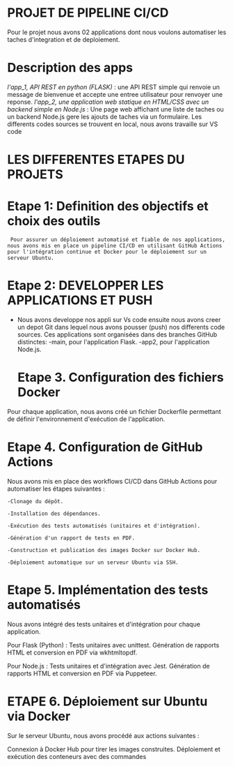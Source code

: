 # PROJET DE PIPELINE CI/CD 
Pour le projet nous avons 02 applications dont nous voulons automatiser les taches d'integration et de deploiement.

# Description des apps
  *l'app_1, API REST en python (FLASK)* : une API REST simple qui renvoie un message de bienvenue et accepte une entree utilisateur 
  pour renvoyer une reponse.
  *l'app_2, une application web statique en HTML/CSS avec un backend simple en Node.js* : Une page web affichant une liste de taches ou un backend Node.js 
  gere les ajouts de taches via un formulaire.
 Les differents codes sources se trouvent en local, nous avons travaille sur VS code 

 # LES DIFFERENTES ETAPES DU PROJETS 

   # Etape 1: Definition des objectifs et choix des outils 
     Pour assurer un déploiement automatisé et fiable de nos applications, nous avons mis en place un pipeline CI/CD en utilisant GitHub Actions pour l'intégration continue et Docker pour le déploiement sur un serveur Ubuntu.
   # Etape 2: DEVELOPPER LES APPLICATIONS ET PUSH
   
  * Nous avons developpe nos appli sur Vs code ensuite nous avons creer un depot Git dans lequel nous avons pousser (push) nos differents code sources. 
    Ces applications sont organisées dans des branches GitHub distinctes:
       -main, pour l'application Flask.
       -app2, pour l'application Node.js.

    # Etape 3. Configuration des fichiers Docker
  Pour chaque application, nous avons créé un fichier Dockerfile permettant de définir l'environnement d'exécution de l'application.

   # Etape 4. Configuration de GitHub Actions

  Nous avons mis en place des workflows CI/CD dans GitHub Actions pour automatiser les étapes suivantes :

    -Clonage du dépôt.

    -Installation des dépendances.

    -Exécution des tests automatisés (unitaires et d'intégration).

    -Génération d'un rapport de tests en PDF.

    -Construction et publication des images Docker sur Docker Hub.

    -Déploiement automatique sur un serveur Ubuntu via SSH.

  # Etape 5. Implémentation des tests automatisés

Nous avons intégré des tests unitaires et d'intégration pour chaque application.

Pour Flask (Python) : Tests unitaires avec unittest.
 Génération de rapports HTML et conversion en PDF via wkhtmltopdf.

Pour Node.js :
Tests unitaires et d'intégration avec Jest.
Génération de rapports HTML et conversion en PDF via Puppeteer.


# ETAPE 6. Déploiement sur Ubuntu via Docker

Sur le serveur Ubuntu, nous avons procédé aux actions suivantes :

Connexion à Docker Hub pour tirer les images construites.
Déploiement et exécution des conteneurs avec des commandes
